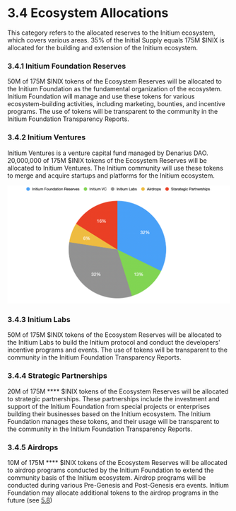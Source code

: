 # 3.4 Ecosystem Allocations

This category refers to the allocated reserves to the Initium ecosystem, which covers various areas. 35% of the Initial Supply equals 175M $INIX is allocated for the building and extension of the Initium ecosystem.

### **3.4.1 Initium Foundation Reserves**

50M of 175M $INIX tokens of the Ecosystem Reserves will be allocated to the Initium Foundation as the fundamental organization of the ecosystem. Initium Foundation will manage and use these tokens for various ecosystem-building activities, including marketing, bounties, and incentive programs. The use of tokens will be transparent to the community in the Initium Foundation Transparency Reports.&#x20;

### **3.4.2 Initium** Ventures&#x20;

Initium Ventures is a venture capital fund managed by Denarius DAO. 20,000,000 of 175M $INIX tokens of the Ecosystem Reserves will be allocated to Initium Ventures. The Initium community will use these tokens to merge and acquire startups and platforms for the Initium ecosystem.

![Chart 2. Allocation of Ecosystem Reserves.](../.gitbook/assets/INIX-ECOSYSTEM-DISTRIBUTION.png)

### **3.4.3 Initium Labs**

50M of 175M $INIX tokens of the Ecosystem Reserves will be allocated to the Initium Labs to build the Initium protocol and conduct the developers' incentive programs and events. The use of tokens will be transparent to the community in the Initium Foundation Transparency Reports.

### 3.4.4 **Strategic Partnerships**

20M of 175M **** $INIX tokens of the Ecosystem Reserves will be allocated to strategic partnerships. These partnerships include the investment and support of the Initium Foundation from special projects or enterprises building their businesses based on the Initium ecosystem. The Initium Foundation manages these tokens, and their usage will be transparent to the community in the Initium Foundation Transparency Reports.

### **3.4.5 Airdrops**

10M of 175M **** $INIX tokens of the Ecosystem Reserves will be allocated to airdrop programs conducted by the Initium Foundation to extend the community basis of the Initium ecosystem. Airdrop programs will be conducted during various Pre-Genesis and Post-Genesis era events. Initium Foundation may allocate additional tokens to the airdrop programs in the future (see [5.8](../schedule/5.7-airdrops.md))
